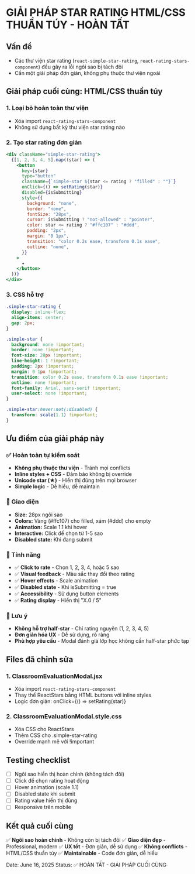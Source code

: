 # GIẢI PHÁP STAR RATING HTML/CSS THUẦN TÚY - HOÀN TẤT

## Vấn đề

- Các thư viện star rating (`react-simple-star-rating`, `react-rating-stars-component`) đều gây ra lỗi ngôi sao bị tách đôi
- Cần một giải pháp đơn giản, không phụ thuộc thư viện ngoài

## Giải pháp cuối cùng: HTML/CSS thuần túy

### 1. Loại bỏ hoàn toàn thư viện

- Xóa import `react-rating-stars-component`
- Không sử dụng bất kỳ thư viện star rating nào

### 2. Tạo star rating đơn giản

```jsx
<div className="simple-star-rating">
  {[1, 2, 3, 4, 5].map((star) => (
    <button
      key={star}
      type="button"
      className={`simple-star ${star <= rating ? "filled" : ""}`}
      onClick={() => setRating(star)}
      disabled={isSubmitting}
      style={{
        background: "none",
        border: "none",
        fontSize: "28px",
        cursor: isSubmitting ? "not-allowed" : "pointer",
        color: star <= rating ? "#ffc107" : "#ddd",
        padding: "2px",
        margin: "0 1px",
        transition: "color 0.2s ease, transform 0.1s ease",
        outline: "none",
      }}
    >
      ★
    </button>
  ))}
</div>
```

### 3. CSS hỗ trợ

```css
.simple-star-rating {
  display: inline-flex;
  align-items: center;
  gap: 2px;
}

.simple-star {
  background: none !important;
  border: none !important;
  font-size: 28px !important;
  line-height: 1 !important;
  padding: 2px !important;
  margin: 0 1px !important;
  transition: color 0.2s ease, transform 0.1s ease !important;
  outline: none !important;
  font-family: Arial, sans-serif !important;
  user-select: none !important;
}

.simple-star:hover:not(:disabled) {
  transform: scale(1.1) !important;
}
```

## Ưu điểm của giải pháp này

### ✅ Hoàn toàn tự kiểm soát

- **Không phụ thuộc thư viện** - Tránh mọi conflicts
- **Inline styles + CSS** - Đảm bảo không bị override
- **Unicode star (★)** - Hiển thị đúng trên mọi browser
- **Simple logic** - Dễ hiểu, dễ maintain

### 🎨 Giao diện

- **Size:** 28px ngôi sao
- **Colors:** Vàng (#ffc107) cho filled, xám (#ddd) cho empty
- **Animation:** Scale 1.1 khi hover
- **Interactive:** Click để chọn từ 1-5 sao
- **Disabled state:** Khi đang submit

### 🔧 Tính năng

- ✅ **Click to rate** - Chọn 1, 2, 3, 4, hoặc 5 sao
- ✅ **Visual feedback** - Màu sắc thay đổi theo rating
- ✅ **Hover effects** - Scale animation
- ✅ **Disabled state** - Khi isSubmitting = true
- ✅ **Accessibility** - Sử dụng button elements
- ✅ **Rating display** - Hiển thị "X.0 / 5"

### 📝 Lưu ý

- **Không hỗ trợ half-star** - Chỉ rating nguyên (1, 2, 3, 4, 5)
- **Đơn giản hóa UX** - Dễ sử dụng, rõ ràng
- **Phù hợp yêu cầu** - Modal đánh giá lớp học không cần half-star phức tạp

## Files đã chỉnh sửa

### 1. ClassroomEvaluationModal.jsx

- Xóa import `react-rating-stars-component`
- Thay thế ReactStars bằng HTML buttons với inline styles
- Logic đơn giản: onClick={() => setRating(star)}

### 2. ClassroomEvaluationModal.style.css

- Xóa CSS cho ReactStars
- Thêm CSS cho .simple-star-rating
- Override mạnh mẽ với !important

## Testing checklist

- [ ] Ngôi sao hiển thị hoàn chỉnh (không tách đôi)
- [ ] Click để chọn rating hoạt động
- [ ] Hover animation (scale 1.1)
- [ ] Disabled state khi submit
- [ ] Rating value hiển thị đúng
- [ ] Responsive trên mobile

## Kết quả cuối cùng

✅ **Ngôi sao hoàn chỉnh** - Không còn bị tách đôi
✅ **Giao diện đẹp** - Professional, modern
✅ **UX tốt** - Đơn giản, dễ sử dụng
✅ **Không conflicts** - HTML/CSS thuần túy
✅ **Maintainable** - Code đơn giản, dễ hiểu

Date: June 16, 2025
Status: ✅ HOÀN TẤT - GIẢI PHÁP CUỐI CÙNG
